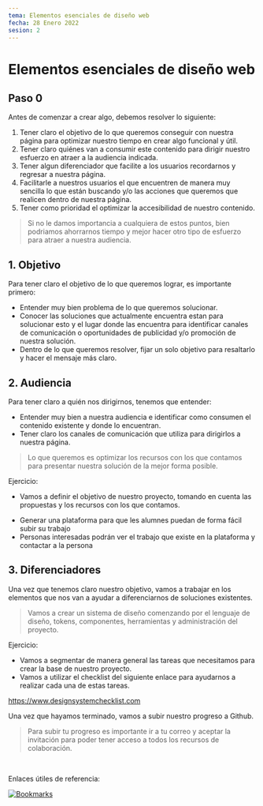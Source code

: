 ```yaml
---
tema: Elementos esenciales de diseño web
fecha: 28 Enero 2022
sesion: 2
---
```


# Elementos esenciales de diseño web

## Paso 0

Antes de comenzar a crear algo, debemos resolver lo siguiente:

1. Tener claro el objetivo de lo que queremos conseguir con nuestra página para optimizar nuestro tiempo en crear algo funcional y útil.
2. Tener claro quiénes van a consumir este contenido para dirigir nuestro esfuerzo en atraer a la audiencia indicada.
3. Tener algun diferenciador que facilite a los usuarios recordarnos y regresar a nuestra página.
4. Facilitarle a nuestros usuarios el que encuentren de manera muy sencilla lo que están buscando y/o las acciones que queremos que realicen dentro de nuestra página.
5. Tener como prioridad el optimizar la accesibilidad de nuestro contenido.

> Si no le damos importancia a cualquiera de estos puntos, bien podriamos ahorrarnos tiempo y mejor hacer otro tipo de esfuerzo para atraer a nuestra audiencia.
## 1. Objetivo

Para tener claro el objetivo de lo que queremos lograr, es importante primero:

* Entender muy bien problema de lo que queremos solucionar.
* Conocer las soluciones que actualmente encuentra estan para solucionar esto y el lugar donde las encuentra para identificar canales de comunicación o oportunidades de publicidad y/o promoción de nuestra solución.
* Dentro de lo que queremos resolver, fijar un solo objetivo para resaltarlo y hacer el mensaje más claro.

## 2. Audiencia

Para tener claro a quién nos dirigirnos, tenemos que entender:

* Entender muy bien a nuestra audiencia e identificar como consumen el contenido existente y donde lo encuentran.
* Tener claro los canales de comunicación que utiliza para dirigirlos a nuestra página.

> Lo que queremos es optimizar los recursos con los que contamos para presentar nuestra solución de la mejor forma posible.

Ejercicio:

* Vamos a definir el objetivo de nuestro proyecto, tomando en cuenta las propuestas y los recursos con los que contamos.
- Generar una plataforma para que les alumnes puedan de forma fácil subir su trabajo 
- Personas interesadas podrán ver el trabajo que existe en la plataforma y contactar a la persona

## 3. Diferenciadores

Una vez que tenemos claro nuestro objetivo, vamos a trabajar en los elementos que nos van a ayudar a diferenciarnos de soluciones existentes.

> Vamos a crear un sistema de diseño comenzando por el lenguaje de diseño, tokens, componentes, herramientas y administración del proyecto.

Ejercicio:

* Vamos a segmentar de manera general las tareas que necesitamos para crear la base de nuestro proyecto.
* Vamos a utilizar el checklist del siguiente enlace para ayudarnos a realizar cada una de estas tareas.



https://www.designsystemchecklist.com

Una vez que hayamos terminado, vamos a subir nuestro progreso a Github.

> Para subir tu progreso es importante ir a tu correo y aceptar la invitación para poder tener acceso a todos los recursos de colaboración.

<br>

Enlaces útiles de referencia:

<a href="https://superdense.com/michcodes" target="_blank" rel="Bookmarks">![Bookmarks](https://res.cloudinary.com/pmichventura/image/upload/v1643343373/CENTRO/bookmarks.png)</a>
